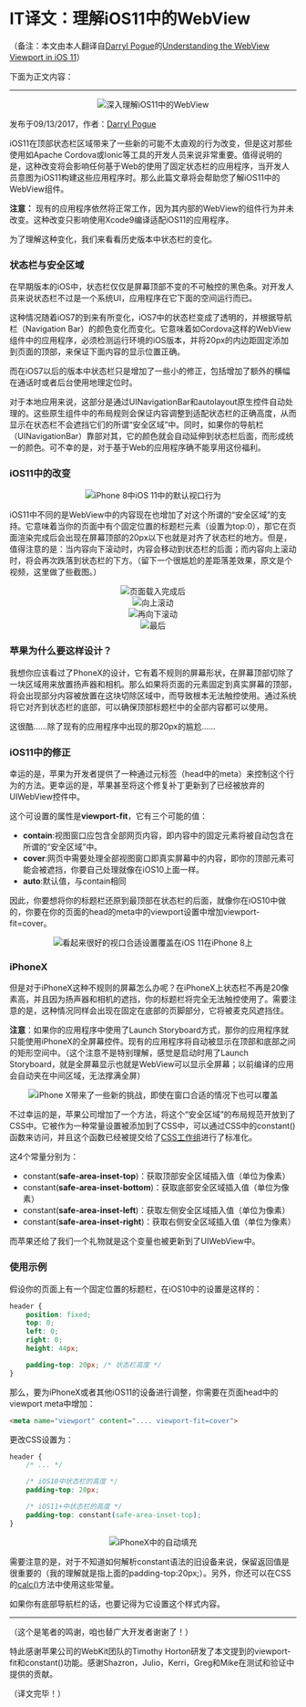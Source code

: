 # IT译文：理解iOS11中的WebView

（备注：本文由本人翻译自[Darryl Pogue](https://dpogue.ca/)的[Understanding the WebView Viewport in iOS 11](https://ayogo.com/blog/ios11-viewport/)）

下面为正文内容：

------

<center><img sizes="(max-width: 640px) 600px,(max-width: 1024px) 900px,1200px" srcset="https://res.cloudinary.com/proteanbear/image/upload/c_scale,w_600/v1559722890/blog/tips/translate_iOS11_webview_0.jpg 600w, https://res.cloudinary.com/proteanbear/image/upload/v1559722890/blog/tips/translate_iOS11_webview_0.jpg 900w, https://res.cloudinary.com/proteanbear/image/upload/v1559722890/blog/tips/translate_iOS11_webview_0.jpg 1200w" src="https://res.cloudinary.com/proteanbear/image/upload/v1559722890/blog/tips/translate_iOS11_webview_0.jpg" alt="深入理解iOS11中的WebView" data-src="https://res.cloudinary.com/proteanbear/image/upload/v1559722890/blog/tips/translate_iOS11_webview_0.jpg" data-size="768x659" /></center>

发布于09/13/2017，作者：[Darryl Pogue](https://dpogue.ca/)

iOS11在顶部状态栏区域带来了一些新的可能不太直观的行为改变，但是这对那些使用如Apache Cordova或Ionic等工具的开发人员来说非常重要。值得说明的是，这种改变将会影响任何基于Web的使用了固定状态栏的应用程序，当开发人员意图为iOS11构建这些应用程序时。那么此篇文章将会帮助您了解iOS11中的WebView组件。

**注意：** 现有的应用程序依然将正常工作，因为其内部的WebView的组件行为并未改变。这种改变只影响使用Xcode9编译适配iOS11的应用程序。

为了理解这种变化，我们来看看历史版本中状态栏的变化。

### 状态栏与安全区域

在早期版本的iOS中，状态栏仅仅是屏幕顶部不变的不可触控的黑色条。对开发人员来说状态栏不过是一个系统UI，应用程序在它下面的空间运行而已。

这种情况随着iOS7的到来有所变化，iOS7中的状态栏变成了透明的，并根据导航栏（Navigation Bar）的颜色变化而变化。它意味着如Cordova这样的WebView组件中的应用程序，必须检测运行环境的iOS版本，并将20px的内边距固定添加到页面的顶部，来保证下面内容的显示位置正确。

而在iOS7以后的版本中状态栏只是增加了一些小的修正，包括增加了额外的横幅在通话时或者后台使用地理定位时。

对于本地应用来说，这部分是通过UINavigationBar和autolayout原生控件自动处理的。这些原生组件中的布局规则会保证内容调整到适配状态栏的正确高度，从而显示在状态栏不会遮挡它们的所谓“安全区域”中。同时，如果你的导航栏（UINavigationBar）靠部对其，它的颜色就会自动延伸到状态栏后面，而形成统一的颜色。可不幸的是，对于基于Web的应用程序确不能享用这份福利。

### iOS11中的改变

<center><img sizes="(max-width: 640px) 600px,(max-width: 1024px) 900px,1200px" srcset="https://res.cloudinary.com/proteanbear/image/upload/c_scale,w_600/v1559722890/blog/tips/translate_iOS11_webview_1.png 600w, https://res.cloudinary.com/proteanbear/image/upload/v1559722890/blog/tips/translate_iOS11_webview_1.png 900w, https://res.cloudinary.com/proteanbear/image/upload/v1559722890/blog/tips/translate_iOS11_webview_1.png 1200w" src="https://res.cloudinary.com/proteanbear/image/upload/v1559722890/blog/tips/translate_iOS11_webview_1.png" alt="iPhone 8中iOS 11中的默认视口行为" data-src="https://res.cloudinary.com/proteanbear/image/upload/v1559722890/blog/tips/translate_iOS11_webview_1.png" data-size="768x659" /></center>

iOS11中不同的是WebView中的内容现在也增加了对这个所谓的“安全区域”的支持。它意味着当你的页面中有个固定位置的标题栏元素（设置为top:0），那它在页面渲染完成后会出现在屏幕顶部的20px以下也就是对齐了状态栏的地方。但是，值得注意的是：当内容向下滚动时，内容会移动到状态栏的后面；而内容向上滚动时，将会再次跌落到状态栏的下方。（留下一个很尴尬的差距落差效果，原文是个视频，这里做了些截图。）

<center><img sizes="(max-width: 640px) 600px,(max-width: 1024px) 900px,1200px" srcset="https://res.cloudinary.com/proteanbear/image/upload/c_scale,w_600/v1559722890/blog/tips/translate_iOS11_webview_5.jpg 600w, https://res.cloudinary.com/proteanbear/image/upload/v1559722890/blog/tips/translate_iOS11_webview_5.jpg 900w, https://res.cloudinary.com/proteanbear/image/upload/v1559722890/blog/tips/translate_iOS11_webview_5.jpg 1200w" src="https://res.cloudinary.com/proteanbear/image/upload/v1559722890/blog/tips/translate_iOS11_webview_5.jpg" alt="页面载入完成后" data-src="https://res.cloudinary.com/proteanbear/image/upload/v1559722890/blog/tips/translate_iOS11_webview_5.jpg" data-size="720x818" /></center>

<center><img sizes="(max-width: 640px) 600px,(max-width: 1024px) 900px,1200px" srcset="https://res.cloudinary.com/proteanbear/image/upload/c_scale,w_600/v1559722890/blog/tips/translate_iOS11_webview_7.jpg 600w, https://res.cloudinary.com/proteanbear/image/upload/v1559722890/blog/tips/translate_iOS11_webview_7.jpg 900w, https://res.cloudinary.com/proteanbear/image/upload/v1559722890/blog/tips/translate_iOS11_webview_7.jpg 1200w" src="https://res.cloudinary.com/proteanbear/image/upload/v1559722890/blog/tips/translate_iOS11_webview_7.jpg" alt="向上滚动" data-src="https://res.cloudinary.com/proteanbear/image/upload/v1559722890/blog/tips/translate_iOS11_webview_7.jpg" data-size="716x784" /></center>

<center><img sizes="(max-width: 640px) 600px,(max-width: 1024px) 900px,1200px" srcset="https://res.cloudinary.com/proteanbear/image/upload/c_scale,w_600/v1559722890/blog/tips/translate_iOS11_webview_6.jpg 600w, https://res.cloudinary.com/proteanbear/image/upload/v1559722890/blog/tips/translate_iOS11_webview_6.jpg 900w, https://res.cloudinary.com/proteanbear/image/upload/v1559722890/blog/tips/translate_iOS11_webview_6.jpg 1200w" src="https://res.cloudinary.com/proteanbear/image/upload/v1559722890/blog/tips/translate_iOS11_webview_6.jpg" alt="再向下滚动" data-src="https://res.cloudinary.com/proteanbear/image/upload/v1559722890/blog/tips/translate_iOS11_webview_6.jpg" data-size="714x782" /></center>

<center><img sizes="(max-width: 640px) 600px,(max-width: 1024px) 900px,1200px" srcset="https://res.cloudinary.com/proteanbear/image/upload/c_scale,w_600/v1559722890/blog/tips/translate_iOS11_webview_8.jpg 600w, https://res.cloudinary.com/proteanbear/image/upload/v1559722890/blog/tips/translate_iOS11_webview_8.jpg 900w, https://res.cloudinary.com/proteanbear/image/upload/v1559722890/blog/tips/translate_iOS11_webview_8.jpg 1200w" src="https://res.cloudinary.com/proteanbear/image/upload/v1559722890/blog/tips/translate_iOS11_webview_8.jpg" alt="最后" data-src="https://res.cloudinary.com/proteanbear/image/upload/v1559722890/blog/tips/translate_iOS11_webview_8.jpg" data-size="710x782" /></center>


### 苹果为什么要这样设计？

我想你应该看过了PhoneX的设计，它有着不规则的屏幕形状，在屏幕顶部切除了一块区域用来放置扬声器和相机。那么如果将页面的元素固定到真实屏幕的顶部，将会出现部分内容被放置在这块切除区域中，而导致根本无法触控使用。通过系统将它对齐到状态栏的底部，可以确保顶部标题栏中的全部内容都可以使用。

这很酷……除了现有的应用程序中出现的那20px的尴尬……

### iOS11中的修正

幸运的是，苹果为开发者提供了一种通过元标签（head中的meta）来控制这个行为的方法。更幸运的是，苹果甚至将这个修复补丁更新到了已经被放弃的UIWebView控件中。

这个可设置的属性是**viewport-fit**，它有三个可能的值：

- **contain**:视图窗口应包含全部网页内容，即内容中的固定元素将被自动包含在所谓的“安全区域”中。
- **cover**:网页中需要处理全部视图窗口即真实屏幕中的内容，即你的顶部元素可能会被遮挡，你要自己处理就像在iOS10上面一样。
- **auto**:默认值，与contain相同

因此，你要想将你的标题栏还原到最顶部在状态栏的后面，就像你在iOS10中做的，你要在你的页面的head的meta中的viewport设置中增加viewport-fit=cover。

<center><img sizes="(max-width: 640px) 600px,(max-width: 1024px) 900px,1200px" srcset="https://res.cloudinary.com/proteanbear/image/upload/c_scale,w_600/v1559722890/blog/tips/translate_iOS11_webview_2.png 600w, https://res.cloudinary.com/proteanbear/image/upload/v1559722890/blog/tips/translate_iOS11_webview_2.png 900w, https://res.cloudinary.com/proteanbear/image/upload/v1559722890/blog/tips/translate_iOS11_webview_2.png 1200w" src="https://res.cloudinary.com/proteanbear/image/upload/v1559722890/blog/tips/translate_iOS11_webview_2.png" alt="看起来很好的视口合适设置覆盖在iOS 11在iPhone 8上" data-src="https://res.cloudinary.com/proteanbear/image/upload/v1559722890/blog/tips/translate_iOS11_webview_2.png" data-size="768x659" /></center>


### iPhoneX

但是对于iPhoneX这种不规则的屏幕怎么办呢？在iPhoneX上状态栏不再是20像素高，并且因为扬声器和相机的遮挡，你的标题栏将完全无法触控使用了。需要注意的是，这种情况同样会出现在固定在底部的页脚部分，它将被麦克风遮挡住。

**注意**：如果你的应用程序中使用了Launch Storyboard方式，那你的应用程序就只能使用iPhoneX的全屏幕控件。现有的应用程序将自动被显示在顶部和底部之间的矩形空间中。（这个注意不是特别理解，感觉是启动时用了Launch Storyboard，就是全屏幕显示也就是WebView可以显示全屏幕；以前编译的应用会自动夹在中间区域，无法撑满全屏）

<center><img sizes="(max-width: 640px) 600px,(max-width: 1024px) 900px,1200px" srcset="https://res.cloudinary.com/proteanbear/image/upload/c_scale,w_600/v1559722890/blog/tips/translate_iOS11_webview_3.png 600w, https://res.cloudinary.com/proteanbear/image/upload/v1559722890/blog/tips/translate_iOS11_webview_3.png 900w, https://res.cloudinary.com/proteanbear/image/upload/v1559722890/blog/tips/translate_iOS11_webview_3.png 1200w" src="https://res.cloudinary.com/proteanbear/image/upload/v1559722890/blog/tips/translate_iOS11_webview_3.png" alt="iPhone X带来了一些新的挑战，即使在窗口合适的情况下也可以覆盖" data-src="https://res.cloudinary.com/proteanbear/image/upload/v1559722890/blog/tips/translate_iOS11_webview_3.png" data-size="768x676" /></center>

不过幸运的是，苹果公司增加了一个方法，将这个“安全区域”的布局规范开放到了CSS中。它被作为一种常量设置被添加到了CSS中，可以通过CSS中的constant()函数来访问，并且这个函数已经被提交给了[CSS工作组](https://github.com/w3c/csswg-drafts/issues/1693)进行了标准化。

这4个常量分别为：

- constant(**safe-area-inset-top**)：获取顶部安全区域插入值（单位为像素）
- constant(**safe-area-inset-bottom**)：获取底部安全区域插入值（单位为像素）
- constant(**safe-area-inset-left**)：获取左侧安全区域插入值（单位为像素）
- constant(**safe-area-inset-right**)：获取右侧安全区域插入值（单位为像素）

而苹果还给了我们一个礼物就是这个变量也被更新到了UIWebView中。

### 使用示例

假设你的页面上有一个固定位置的标题栏，在iOS10中的设置是这样的：

```css
header {
    position: fixed;
    top: 0;
    left: 0;
    right: 0;
    height: 44px;

    padding-top: 20px; /* 状态栏高度 */
}
```

那么，要为iPhoneX或者其他iOS11的设备进行调整，你需要在页面head中的viewport meta中增加：

```html
<meta name="viewport" content=".... viewport-fit=cover">
```

更改CSS设置为：

```css
header {
    /* ... */

    /* iOS10中状态栏的高度 */
    padding-top: 20px;

    /* iOS11+中状态栏的高度 */
    padding-top: constant(safe-area-inset-top);
}
```

<center><img src="https://res.cloudinary.com/proteanbear/image/upload/v1559722890/blog/tips/translate_iOS11_webview_4.png" alt="iPhoneX中的自动填充" data-src="https://res.cloudinary.com/proteanbear/image/upload/v1559722890/blog/tips/translate_iOS11_webview_4.png" data-size="300x264" /></center>

需要注意的是，对于不知道如何解析constant语法的旧设备来说，保留返回值是很重要的（我的理解就是指上面的padding-top:20px;）。另外，你还可以在CSS的[calc()](http://www.w3cplus.com/css3/how-to-use-css3-calc-function.html)方法中使用这些常量。

如果你有底部导航栏的话，也要记得为它设置这个样式内容。

------

（这个是笔者的鸣谢，咱也替广大开发者谢谢了！）

特此感谢苹果公司的WebKit团队的Timothy Horton研发了本文提到的viewport-fit和constant()功能。感谢Shazron，Julio，Kerri，Greg和Mike在测试和验证中提供的贡献。

（译文完毕！）